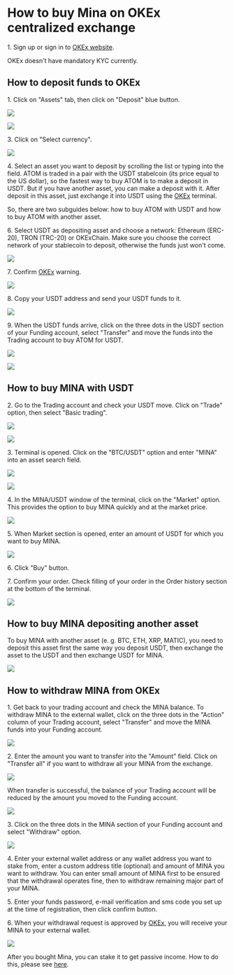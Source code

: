 # How to buy Mina on OKEx centralized exchange

1\. Sign up or sign in to [OKEx website](https://www.okex.com/join/2995542).

OKEx doesn't have mandatory KYC currently.

## How to deposit funds to OKEx

1\. Click on "Assets" tab, then click on "Deposit" blue button.

![](../../../.gitbook/assets/02\_assets\_section.png)



![](../../../.gitbook/assets/04\_deposit\_button.png)

3\. Click on "Select currency".

![](../../../.gitbook/assets/05\_select\_currency.png)

4\. Select an asset you want to deposit by scrolling the list or typing into the field. ATOM is traded in a pair with the USDT stabelcoin (its price equal to the US dollar), so the fastest way to buy ATOM is to make a deposit in USDT. But if you have another asset, you can make a deposit with it. After deposit in this asset, just exchange it into USDT using the [OKEx](https://www.okex.com/join/2995542) terminal.&#x20;

So, there are two subguides below: how to buy ATOM with USDT and how to buy ATOM with another asset.

6\. Select USDT as depositing asset and choose a network: Ethereum (ERC-20), TRON (TRC-20) or OKExChain. Make sure you choose the correct network of your stablecoin to deposit, otherwise the funds just won't come.

![](../../../.gitbook/assets/07\_usdt\_network\_selection.png)

7\. Confirm [OKEx](https://www.okex.com/join/2995542) warning.

![](../../../.gitbook/assets/08\_usdt\_warning.png)

8\. Copy your USDT address and send your USDT funds to it.

![](../../../.gitbook/assets/09\_usdt\_address.png)

9\. When the USDT funds arrive, click on the three dots in the USDT section of your Funding account, select "Transfer" and move the funds into the Trading account to buy ATOM for USDT.

![](../../../.gitbook/assets/09\_usdt\_transfer\_from\_funding\_to\_trading\_acc.png)

![](../../../.gitbook/assets/09\_usdt\_specify\_amount\_to\_transfer\_from\_funding\_to\_trading\_acc.png.png)

## How to buy MINA with USDT

2\. Go to the Trading account and check your USDT move. Click on "Trade" option, then select "Basic trading".

![](../../../.gitbook/assets/09\_trade\_basic\_trading\_option.png)

![](../../../.gitbook/assets/09\_terminal\_look.png)

3\. Terminal is opened. Click on the "BTC/USDT" option and enter "MINA" into an asset search field.

![](../../../.gitbook/assets/17\_mina\_search\_tab.png)

![](../../../.gitbook/assets/18\_mina\_candles.png)

4\. In the MINA/USDT window of the terminal, click on the "Market" option. This provides the option to buy MINA quickly and at the market price.

![](../../../.gitbook/assets/05\_atom\_market\_section.png)

5\. When Market section is opened, enter an amount of USDT for which you want to buy MINA.

![](../../../.gitbook/assets/19\_100\_usdt\_for\_mina.png)

6\. Click "Buy" button.&#x20;

7\. Confirm your order. Check filling of your order in the Order history section at the bottom of the terminal.&#x20;

![](../../../.gitbook/assets/20\_mina\_order\_history.png)

## How to buy MINA depositing another asset

To buy MINA with another asset (e. g. BTC, ETH, XRP, MATIC), you need to deposit this asset first the same way you deposit USDT, then exchange the asset to the USDT and then exchange USDT for MINA.

![](../../../.gitbook/assets/06\_matic\_deposit.png)

## How to withdraw MINA from OKEx

1\. Get back to your trading account and check the MINA balance. To withdraw MINA to the external wallet, click on the three dots in the "Action" column of your Trading account, select "Transfer" and move the MINA funds into your Funding account.&#x20;

![](../../../.gitbook/assets/21\_mina\_balance.png)

2\. Enter the amount you want to transfer into the "Amount" field. Click on "Transfer all" if you want to withdraw all your MINA from the exchange.

![](../../../.gitbook/assets/23\_transfer\_mina\_from\_trading\_to\_funding\_account.png)

When transfer is successful, the balance of your Trading account will be reduced by the amount you moved to the Funding account.

![](../../../.gitbook/assets/24\_funding\_account\_mina\_balance.png)

3\. Click on the three dots in the MINA section of your Funding account and select "Withdraw" option.&#x20;

![](../../../.gitbook/assets/25\_mina\_withdraw\_button.png)

4\. Enter your external wallet address or any wallet address you want to stake from, enter a custom address title (optional) and amount of MINA you want to withdraw. You can enter small amount of MINA first to be ensured that the withdrawal operates fine, then to withdraw remaining major part of your MINA.

5\. Enter your funds password, e-mail verification and sms code you set up at the time of registration, then click confirm button.

6\. When your withdrawal request is approved by [OKEx](https://www.okex.com/join/2995542), you will receive your MINA to your external wallet.

![](<../../../.gitbook/assets/29\_withdrawal\_completed\_screen (1).png>)

After you bought Mina, you can stake it to get passive income. How to do this, please see [here](../how-to-stake-mina/).
